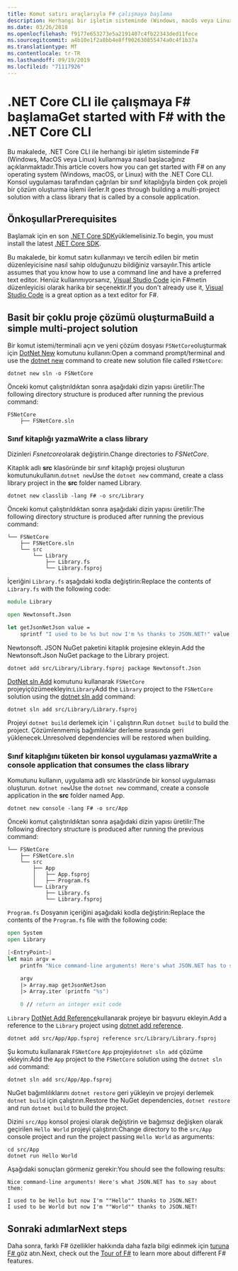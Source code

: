 ```yaml
---
title: Komut satırı araçlarıyla F# çalışmaya başlama
description: Herhangi bir işletim sisteminde (Windows, macOs veya Linux F# ) .NET Core CLI kullanarak basit bir çoklu proje çözümü oluşturmayı öğrenin.
ms.date: 03/26/2018
ms.openlocfilehash: f9177e653273e5a2191407c4fb22343ded11fece
ms.sourcegitcommit: a4b10e1f2a8bb4e8ff902630855474a0c4f1b37a
ms.translationtype: MT
ms.contentlocale: tr-TR
ms.lasthandoff: 09/19/2019
ms.locfileid: "71117926"
---
```

# <a name="get-started-with-f-with-the-net-core-cli"></a><span data-ttu-id="0adea-103">.NET Core CLI ile çalışmaya F# başlama</span><span class="sxs-lookup"><span data-stu-id="0adea-103">Get started with F# with the .NET Core CLI</span></span>

<span data-ttu-id="0adea-104">Bu makalede, .NET Core CLI ile herhangi bir işletim sisteminde F# (Windows, MacOS veya Linux) kullanmaya nasıl başlacağınız açıklanmaktadır.</span><span class="sxs-lookup"><span data-stu-id="0adea-104">This article covers how you can get started with F# on any operating system (Windows, macOS, or Linux) with the .NET Core CLI.</span></span> <span data-ttu-id="0adea-105">Konsol uygulaması tarafından çağrılan bir sınıf kitaplığıyla birden çok projeli bir çözüm oluşturma işlemi ilerler.</span><span class="sxs-lookup"><span data-stu-id="0adea-105">It goes through building a multi-project solution with a class library that is called by a console application.</span></span>

## <a name="prerequisites"></a><span data-ttu-id="0adea-106">Önkoşullar</span><span class="sxs-lookup"><span data-stu-id="0adea-106">Prerequisites</span></span>

<span data-ttu-id="0adea-107">Başlamak için en son [.NET Core SDK](https://dotnet.microsoft.com/download)yüklemelisiniz.</span><span class="sxs-lookup"><span data-stu-id="0adea-107">To begin, you must install the latest [.NET Core SDK](https://dotnet.microsoft.com/download).</span></span>

<span data-ttu-id="0adea-108">Bu makalede, bir komut satırı kullanmayı ve tercih edilen bir metin düzenleyicisine nasıl sahip olduğunuzu bildiğiniz varsayılır.</span><span class="sxs-lookup"><span data-stu-id="0adea-108">This article assumes that you know how to use a command line and have a preferred text editor.</span></span> <span data-ttu-id="0adea-109">Henüz kullanmıyorsanız, [Visual Studio Code](get-started-vscode.md) için F#metin düzenleyicisi olarak harika bir seçenektir.</span><span class="sxs-lookup"><span data-stu-id="0adea-109">If you don't already use it, [Visual Studio Code](get-started-vscode.md) is a great option as a text editor for F#.</span></span>

## <a name="build-a-simple-multi-project-solution"></a><span data-ttu-id="0adea-110">Basit bir çoklu proje çözümü oluşturma</span><span class="sxs-lookup"><span data-stu-id="0adea-110">Build a simple multi-project solution</span></span>

<span data-ttu-id="0adea-111">Bir komut istemi/terminali açın ve yeni çözüm dosyası `FSNetCore`oluşturmak için [DotNet New](../../core/tools/dotnet-new.md) komutunu kullanın:</span><span class="sxs-lookup"><span data-stu-id="0adea-111">Open a command prompt/terminal and use the [dotnet new](../../core/tools/dotnet-new.md) command to create new solution file called `FSNetCore`:</span></span>

```dotnetcli
dotnet new sln -o FSNetCore
```

<span data-ttu-id="0adea-112">Önceki komut çalıştırıldıktan sonra aşağıdaki dizin yapısı üretilir:</span><span class="sxs-lookup"><span data-stu-id="0adea-112">The following directory structure is produced after running the previous command:</span></span>

```console
FSNetCore
    ├── FSNetCore.sln
```

### <a name="write-a-class-library"></a><span data-ttu-id="0adea-113">Sınıf kitaplığı yazma</span><span class="sxs-lookup"><span data-stu-id="0adea-113">Write a class library</span></span>

<span data-ttu-id="0adea-114">Dizinleri *Fsnetcore*olarak değiştirin.</span><span class="sxs-lookup"><span data-stu-id="0adea-114">Change directories to *FSNetCore*.</span></span>

<span data-ttu-id="0adea-115">Kitaplık adlı **src** klasöründe bir sınıf kitaplığı projesi oluşturun komutunukullanın.`dotnet new`</span><span class="sxs-lookup"><span data-stu-id="0adea-115">Use the `dotnet new` command, create a class library project in the **src** folder named Library.</span></span>

```dotnetcli
dotnet new classlib -lang F# -o src/Library
```

<span data-ttu-id="0adea-116">Önceki komut çalıştırıldıktan sonra aşağıdaki dizin yapısı üretilir:</span><span class="sxs-lookup"><span data-stu-id="0adea-116">The following directory structure is produced after running the previous command:</span></span>

```console
└── FSNetCore
    ├── FSNetCore.sln
    └── src
        └── Library
            ├── Library.fs
            └── Library.fsproj
```

<span data-ttu-id="0adea-117">İçeriğini `Library.fs` aşağıdaki kodla değiştirin:</span><span class="sxs-lookup"><span data-stu-id="0adea-117">Replace the contents of `Library.fs` with the following code:</span></span>

```fsharp
module Library

open Newtonsoft.Json

let getJsonNetJson value =
    sprintf "I used to be %s but now I'm %s thanks to JSON.NET!" value (JsonConvert.SerializeObject(value))
```

<span data-ttu-id="0adea-118">Newtonsoft. JSON NuGet paketini kitaplık projesine ekleyin.</span><span class="sxs-lookup"><span data-stu-id="0adea-118">Add the Newtonsoft.Json NuGet package to the Library project.</span></span>

```dotnetcli
dotnet add src/Library/Library.fsproj package Newtonsoft.Json
```

<span data-ttu-id="0adea-119">[DotNet sln Add](../../core/tools/dotnet-sln.md) komutunu kullanarak `FSNetCore` projeyiçözümeekleyin:`Library`</span><span class="sxs-lookup"><span data-stu-id="0adea-119">Add the `Library` project to the `FSNetCore` solution using the [dotnet sln add](../../core/tools/dotnet-sln.md) command:</span></span>

```dotnetcli
dotnet sln add src/Library/Library.fsproj
```

<span data-ttu-id="0adea-120">Projeyi `dotnet build` derlemek için ' i çalıştırın.</span><span class="sxs-lookup"><span data-stu-id="0adea-120">Run `dotnet build` to build the project.</span></span> <span data-ttu-id="0adea-121">Çözümlenmemiş bağımlılıklar derleme sırasında geri yüklenecek.</span><span class="sxs-lookup"><span data-stu-id="0adea-121">Unresolved dependencies will be restored when building.</span></span>

### <a name="write-a-console-application-that-consumes-the-class-library"></a><span data-ttu-id="0adea-122">Sınıf kitaplığını tüketen bir konsol uygulaması yazma</span><span class="sxs-lookup"><span data-stu-id="0adea-122">Write a console application that consumes the class library</span></span>

<span data-ttu-id="0adea-123">Komutunu kullanın, uygulama adlı src klasöründe bir konsol uygulaması oluşturun. `dotnet new`</span><span class="sxs-lookup"><span data-stu-id="0adea-123">Use the `dotnet new` command, create a console application in the **src** folder named App.</span></span>

```dotnetcli
dotnet new console -lang F# -o src/App
```

<span data-ttu-id="0adea-124">Önceki komut çalıştırıldıktan sonra aşağıdaki dizin yapısı üretilir:</span><span class="sxs-lookup"><span data-stu-id="0adea-124">The following directory structure is produced after running the previous command:</span></span>

```console
└── FSNetCore
    ├── FSNetCore.sln
    └── src
        ├── App
        │   ├── App.fsproj
        │   ├── Program.fs
        └── Library
            ├── Library.fs
            └── Library.fsproj
```

<span data-ttu-id="0adea-125">`Program.fs` Dosyanın içeriğini aşağıdaki kodla değiştirin:</span><span class="sxs-lookup"><span data-stu-id="0adea-125">Replace the contents of the `Program.fs` file with the following code:</span></span>

```fsharp
open System
open Library

[<EntryPoint>]
let main argv =
    printfn "Nice command-line arguments! Here's what JSON.NET has to say about them:"

    argv
    |> Array.map getJsonNetJson
    |> Array.iter (printfn "%s")

    0 // return an integer exit code
```

<span data-ttu-id="0adea-126">`Library` [DotNet Add Reference](../../core/tools/dotnet-add-reference.md)kullanarak projeye bir başvuru ekleyin.</span><span class="sxs-lookup"><span data-stu-id="0adea-126">Add a reference to the `Library` project using [dotnet add reference](../../core/tools/dotnet-add-reference.md).</span></span>

```dotnetcli
dotnet add src/App/App.fsproj reference src/Library/Library.fsproj
```

<span data-ttu-id="0adea-127">Şu komutu kullanarak `FSNetCore` `App` projeyi`dotnet sln add` çözüme ekleyin:</span><span class="sxs-lookup"><span data-stu-id="0adea-127">Add the `App` project to the `FSNetCore` solution using the `dotnet sln add` command:</span></span>

```dotnetcli
dotnet sln add src/App/App.fsproj
```

<span data-ttu-id="0adea-128">NuGet bağımlılıklarını `dotnet restore` geri yükleyin ve projeyi derlemek `dotnet build` için çalıştırın.</span><span class="sxs-lookup"><span data-stu-id="0adea-128">Restore the NuGet dependencies, `dotnet restore` and run `dotnet build` to build the project.</span></span>

<span data-ttu-id="0adea-129">Dizini `src/App` konsol projesi olarak değiştirin ve bağımsız değişken olarak geçirilen `Hello World` projeyi çalıştırın:</span><span class="sxs-lookup"><span data-stu-id="0adea-129">Change directory to the `src/App` console project and run the project passing `Hello World` as arguments:</span></span>

```console
cd src/App
dotnet run Hello World
```

<span data-ttu-id="0adea-130">Aşağıdaki sonuçları görmeniz gerekir:</span><span class="sxs-lookup"><span data-stu-id="0adea-130">You should see the following results:</span></span>

```console
Nice command-line arguments! Here's what JSON.NET has to say about them:

I used to be Hello but now I'm ""Hello"" thanks to JSON.NET!
I used to be World but now I'm ""World"" thanks to JSON.NET!
```

## <a name="next-steps"></a><span data-ttu-id="0adea-131">Sonraki adımlar</span><span class="sxs-lookup"><span data-stu-id="0adea-131">Next steps</span></span>

<span data-ttu-id="0adea-132">Daha sonra, farklı F# özellikler hakkında daha fazla bilgi edinmek için [turuna F# ](../tour.md) göz atın.</span><span class="sxs-lookup"><span data-stu-id="0adea-132">Next, check out the [Tour of F#](../tour.md) to learn more about different F# features.</span></span>
